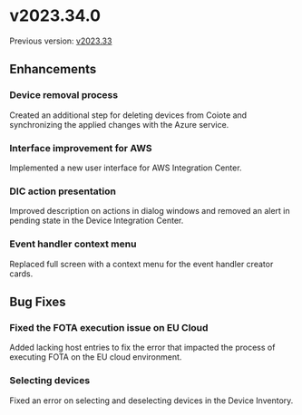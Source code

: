 # v2023.34.0

Previous version: [v2023.33](v2023.33.md)

## Enhancements

### Device removal process
Created an additional step for deleting devices from Coiote and synchronizing the applied changes with the Azure service.

### Interface improvement for AWS
Implemented a new user interface for AWS Integration Center.

### DIC action presentation
Improved description on actions in dialog windows and removed an alert in pending state in the Device Integration Center. 

### Event handler context menu
Replaced full screen with a context menu for the event handler creator cards.

## Bug Fixes

### Fixed the FOTA execution issue on EU Cloud
Added lacking host entries to fix the error that impacted the process of executing FOTA on the EU cloud environment.

### Selecting devices
Fixed an error on selecting and deselecting devices in the Device Inventory.
